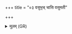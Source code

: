 +++
title = "०३ वसुभृच् चासि वसुमती"

+++
<details><summary>मूलम् (GR)</summary>

वसुभृच् चासि वसुमती चासि  
तस्यास् ते सूनृता चेरा च (…) ॥
</details>